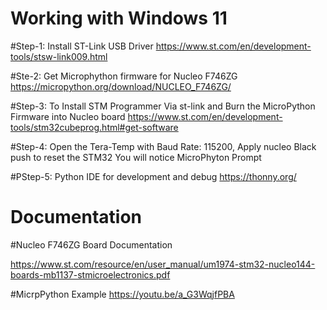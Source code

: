 

# Working with Windows 11
#Step-1: Install ST-Link USB Driver
https://www.st.com/en/development-tools/stsw-link009.html

#Ste-2: Get Microphython firmware for  Nucleo F746ZG
https://micropython.org/download/NUCLEO_F746ZG/

#Step-3: To Install STM Programmer Via st-link and Burn the MicroPython Firmware into Nucleo board
https://www.st.com/en/development-tools/stm32cubeprog.html#get-software


#Step-4: Open the Tera-Temp with Baud Rate: 115200, Apply nucleo Black push to reset the STM32
You will notice MicroPhyton Prompt

#PStep-5: Python IDE for development and debug
https://thonny.org/


# Documentation

#Nucleo F746ZG Board Documentation

https://www.st.com/resource/en/user_manual/um1974-stm32-nucleo144-boards-mb1137-stmicroelectronics.pdf

#MicrpPython Example
https://youtu.be/a_G3WqjfPBA


